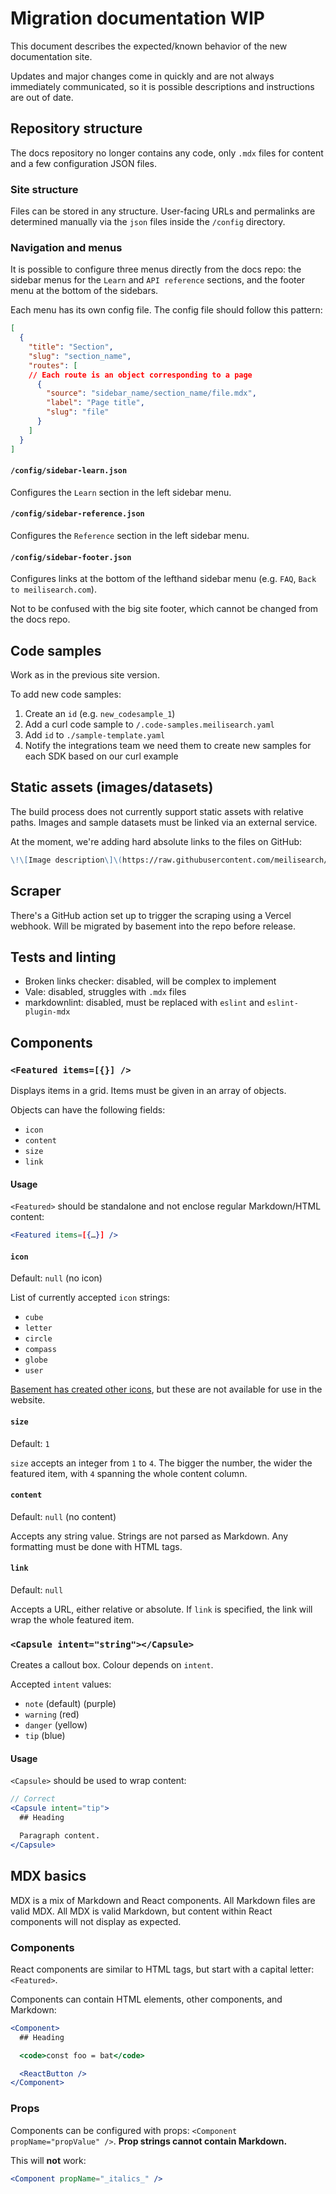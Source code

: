 # Migration documentation WIP

This document describes the expected/known behavior of the new documentation site.

Updates and major changes come in quickly and are not always immediately communicated, so it is possible descriptions and instructions are out of date.

## Repository structure

The docs repository no longer contains any code, only `.mdx` files for content and a few configuration JSON files.

### Site structure

Files can be stored in any structure. User-facing URLs and permalinks are determined manually via the `json` files inside the `/config` directory.

### Navigation and menus

It is possible to configure three menus directly from the docs repo: the sidebar menus for the `Learn` and `API reference` sections, and the footer menu at the bottom of the sidebars.

Each menu has its own config file. The config file should follow this pattern:

```json
[
  {
    "title": "Section",
    "slug": "section_name",
    "routes": [
    // Each route is an object corresponding to a page
      {
        "source": "sidebar_name/section_name/file.mdx",
        "label": "Page title",
        "slug": "file"
      }
    ]
  }
]
```

#### `/config/sidebar-learn.json`

Configures the `Learn` section in the left sidebar menu.

#### `/config/sidebar-reference.json`

Configures the `Reference` section in the left sidebar menu.

#### `/config/sidebar-footer.json`

Configures links at the bottom of the lefthand sidebar menu (e.g. `FAQ`, `Back to meilisearch.com`).

Not to be confused with the big site footer, which cannot be changed from the docs repo.

## Code samples

Work as in the previous site version.

To add new code samples:

1. Create an `id` (e.g. `new_codesample_1`)
2. Add a curl code sample to `/.code-samples.meilisearch.yaml`
3. Add `id` to `./sample-template.yaml`
4. Notify the integrations team we need them to create new samples for each SDK based on our curl example

## Static assets (images/datasets)

The build process does not currently support static assets with relative paths. Images and sample datasets must be linked via an external service. 

At the moment, we're adding hard absolute links to the files on GitHub:

```markdown
\!\[Image description\]\(https://raw.githubusercontent.com/meilisearch/documentation/[branch_name]/assets/images/[guide_name]/diagram.png\)
```

## Scraper

There's a GitHub action set up to trigger the scraping using a Vercel webhook. Will be migrated by basement into the repo before release.

## Tests and linting

- Broken links checker: disabled, will be complex to implement
- Vale: disabled, struggles with `.mdx` files
- markdownlint: disabled, must be replaced with `eslint` and `eslint-plugin-mdx`

## Components

### `<Featured items=[{}] />`

Displays items in a grid. Items must be given in an array of objects.

Objects can have the following fields:

- `icon`
- `content`
- `size`
- `link`

#### Usage

`<Featured>` should be standalone and not enclose regular Markdown/HTML content:

```jsx
<Featured items=[{…}] />
```

#### `icon`

Default: `null` (no icon)

List of currently accepted `icon` strings:

- `cube`
- `letter`
- `circle`
- `compass`
- `globe`
- `user`

[Basement has created other icons](https://drive.google.com/drive/folders/10Fvz6d6jPBhXYGhqFRR2G5GQQK43Nt2O), but these are not available for use in the website.

#### `size`

Default: `1`

`size` accepts an integer from `1` to `4`. The bigger the number, the wider the featured item, with `4` spanning the whole content column.

#### `content`

Default: `null` (no content)

Accepts any string value. Strings are not parsed as Markdown. Any formatting must be done with HTML tags.

#### `link`

Default: `null`

Accepts a URL, either relative or absolute. If `link` is specified, the link will wrap the whole featured item.

### `<Capsule intent="string"></Capsule>`

Creates a callout box. Colour depends on `intent`.

Accepted `intent` values:

- `note` (default) (purple)
- `warning` (red)
- `danger` (yellow)
- `tip` (blue)

#### Usage

`<Capsule>` should be used to wrap content:

```jsx
// Correct
<Capsule intent="tip">
  ## Heading

  Paragraph content.
</Capsule>
```

## MDX basics

MDX is a mix of Markdown and React components. All Markdown files are valid MDX. All MDX is valid Markdown, but content within React components will not display as expected.

### Components

React components are similar to HTML tags, but start with a capital letter: `<Featured>`.

Components can contain HTML elements, other components, and Markdown:

```jsx
<Component>
  ## Heading

  <code>const foo = bat</code>

  <ReactButton />
</Component>
```

### Props

Components can be configured with props: `<Component propName="propValue" />`. **Prop strings cannot contain Markdown.**

This will **not** work:

```jsx
<Component propName="_italics_" />
```
